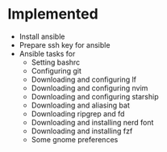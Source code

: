 # Implemented

 * Install ansible
 * Prepare ssh key for ansible
 * Ansible tasks for
   * Setting bashrc
   * Configuring git
   * Downloading and configuring lf
   * Downloading and configuring nvim
   * Downloading and configuring starship
   * Downloading and aliasing bat
   * Downloading ripgrep and fd
   * Downloading and installing nerd font
   * Downloading and installing fzf
   * Some gnome preferences
